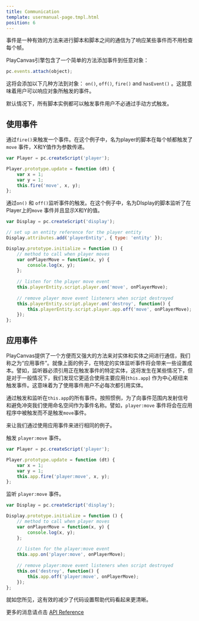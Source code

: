 ```yaml
---
title: Communication
template: usermanual-page.tmpl.html
position: 6
---
```


事件是一种有效的方法来进行脚本和脚本之间的通信为了响应某些事件而不用检查每个帧。

PlayCanvas引擎包含了一个简单的方法添加事件到任意对象：

```javascript
pc.events.attach(object);
```

这将会添加以下几种方法到对象： `on()`, `off()`, `fire()` and `hasEvent()` 。这就意味着用户可以响应对象所触发的事件。

默认情况下，所有脚本实例都可以触发事件用户不必通过手动方式触发。

## 使用事件

通过`fire()`来触发一个事件。在这个例子中，名为player的脚本在每个帧都触发了`move` 事件，X和Y值作为参数传递。

```javascript
var Player = pc.createScript('player');

Player.prototype.update = function (dt) {
    var x = 1;
    var y = 1;
    this.fire('move', x, y);
};
```

通过`on()` 和 `off()`监听事件的触发。在这个例子中，名为DIsplay的脚本监听了在Player上的`move` 事件并且显示X和Y的值。

```javascript
var Display = pc.createScript('display');

// set up an entity reference for the player entity
Display.attributes.add('playerEntity', { type: 'entity' });

Display.prototype.initialize = function () {
    // method to call when player moves
    var onPlayerMove = function(x, y) {
        console.log(x, y);
    };
    
    // listen for the player move event
    this.playerEntity.script.player.on('move', onPlayerMove);
    
    // remove player move event listeners when script destroyed
    this.playerEntity.script.player.on('destroy', function() {
        this.playerEntity.script.player.app.off('move', onPlayerMove);
    });
};
```

## 应用事件

PlayCanvas提供了一个方便而又强大的方法来对实体和实体之间进行通信，我们称之为“应用事件”。就像上面的例子，在特定的实体监听事件将会带来一些设置成本。譬如，监听器必须引用正在触发事件的特定实体，这将发生在某些情况下，但是对于一般情况下，我们发现它更适合使用主要应用(`this.app`) 作为中心枢纽来触发事件。这意味着为了使用事件用户不必每次都引用实体。

通过触发和监听在`this.app`的所有事件。按照惯例，为了向事件范围内发射信号和避免冲突我们使用命名空间作为事件名称。譬如，`player:move` 事件将会在应用程序中被触发而不是触发`move`事件。

来让我们通过使用应用事件来进行相同的例子。

触发 `player:move` 事件。

```javascript
var Player = pc.createScript('player');

Player.prototype.update = function (dt) {
    var x = 1;
    var y = 1;
    this.app.fire('player:move', x, y);
};
```

监听 `player:move` 事件。

```javascript
var Display = pc.createScript('display');

Display.prototype.initialize = function () {
    // method to call when player moves
    var onPlayerMove = function(x, y) {
        console.log(x, y);
    };
    
    // listen for the player:move event
    this.app.on('player:move', onPlayerMove);
    
    // remove player:move event listeners when script destroyed
    this.on('destroy', function() {
        this.app.off('player:move', onPlayerMove);
    });
};
```

就如您所见，这有效的减少了代码设置帮助代码看起来更清晰。

更多的消息请点击 [API Reference][1]

[1]: http://developer.playcanvas.com/en/api/pc.events.html


